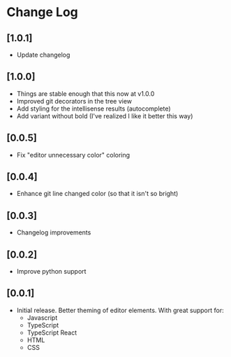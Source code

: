 # Change Log

## [1.0.1]

- Update changelog

## [1.0.0]

- Things are stable enough that this now at v1.0.0
- Improved git decorators in the tree view
- Add styling for the intellisense results (autocomplete)
- Add variant without bold (I've realized I like it better this way)

## [0.0.5]

- Fix "editor unnecessary color" coloring

## [0.0.4]

- Enhance git line changed color (so that it isn't so bright)

## [0.0.3]

- Changelog improvements

## [0.0.2]

- Improve python support

## [0.0.1]

- Initial release. Better theming of editor elements. With great support for:
  - Javascript
  - TypeScript
  - TypeScript React
  - HTML
  - CSS
